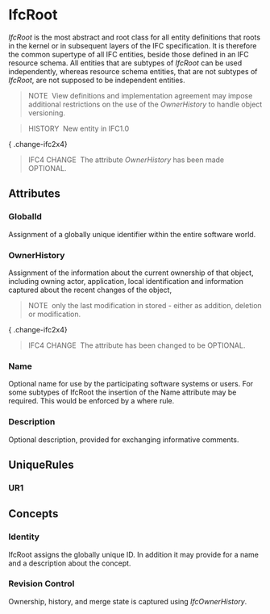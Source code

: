 # IfcRoot

_IfcRoot_ is the most abstract and root class for all entity definitions that roots in the kernel or in subsequent layers of the IFC specification. It is therefore the common supertype of all IFC entities, beside those defined in an IFC resource schema. All entities that are subtypes of _IfcRoot_ can be used independently, whereas resource schema entities, that are not subtypes of _IfcRoot_, are not supposed to be independent entities.

> NOTE&nbsp; View definitions and implementation agreement may impose additional restrictions on the use of the _OwnerHistory_ to handle object versioning.

> HISTORY&nbsp; New entity in IFC1.0

{ .change-ifc2x4}
> IFC4 CHANGE&nbsp; The attribute _OwnerHistory_ has been made OPTIONAL.

## Attributes

### GlobalId
Assignment of a globally unique identifier within the entire software world.

### OwnerHistory
Assignment of the information about the current ownership of that object, including owning actor, application, local identification and information captured about the recent changes of the object, 

> NOTE&nbsp; only the last modification in stored - either as addition, deletion or modification.

{ .change-ifc2x4}
> IFC4 CHANGE&nbsp; The attribute has been changed to be OPTIONAL.

### Name
Optional name for use by the participating software systems or users. For some subtypes of IfcRoot the insertion of the Name attribute may be required. This would be enforced by a where rule.

### Description
Optional description, provided for exchanging informative comments.

## UniqueRules

### UR1


## Concepts

### Identity

IfcRoot assigns the globally unique ID. In addition it may provide for a name and a description about the concept.



### Revision Control

Ownership, history, and merge state is captured using *IfcOwnerHistory*.



